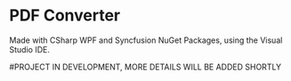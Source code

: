 # PDF Converter

Made with CSharp WPF and Syncfusion NuGet Packages, using the Visual Studio IDE.

#PROJECT IN DEVELOPMENT, MORE DETAILS WILL BE ADDED SHORTLY
